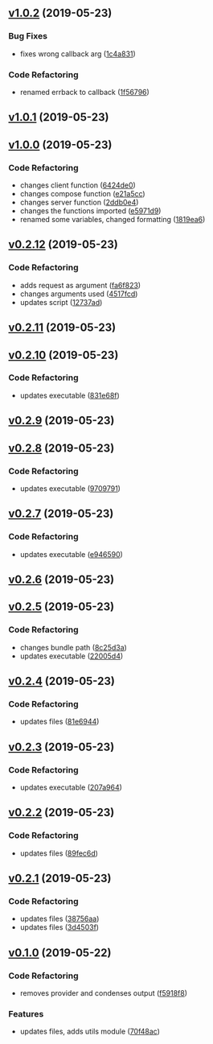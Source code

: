 <a name="v1.0.2"></a>
## [v1.0.2](https://github.com/alexseitsinger/react-ssr-frontend/compare/v1.0.1...v1.0.2) (2019-05-23)

### Bug Fixes
- fixes wrong callback arg ([1c4a831](https://github.com/alexseitsinger/react-ssr-frontend/commit/1c4a831910e5dfecbd4feb4cb1f825a76d6c7ec6))

### Code Refactoring
- renamed errback to callback ([1f56796](https://github.com/alexseitsinger/react-ssr-frontend/commit/1f56796bc3d13eb2f6267e192bc65c27c42ba07d))


<a name="v1.0.1"></a>
## [v1.0.1](https://github.com/alexseitsinger/react-ssr-frontend/compare/v1.0.0...v1.0.1) (2019-05-23)


<a name="v1.0.0"></a>
## [v1.0.0](https://github.com/alexseitsinger/react-ssr-frontend/compare/v0.2.12...v1.0.0) (2019-05-23)

### Code Refactoring
- changes client function ([6424de0](https://github.com/alexseitsinger/react-ssr-frontend/commit/6424de0d8fa767a5c2633aae01f70f6b9d19440b))
- changes compose function ([e21a5cc](https://github.com/alexseitsinger/react-ssr-frontend/commit/e21a5ccdccfbbbec140cf7d5a9883c34ef251d75))
- changes server function ([2ddb0e4](https://github.com/alexseitsinger/react-ssr-frontend/commit/2ddb0e4b57bf866e31024d9b027f81c48717bc64))
- changes the functions imported ([e5971d9](https://github.com/alexseitsinger/react-ssr-frontend/commit/e5971d9c653c6d5db1fbb21f894263f064af909c))
- renamed some variables, changed formatting ([1819ea6](https://github.com/alexseitsinger/react-ssr-frontend/commit/1819ea6cafadd7af7961bc99a29f0f0cc29c141f))


<a name="v0.2.12"></a>
## [v0.2.12](https://github.com/alexseitsinger/react-ssr-frontend/compare/v0.2.11...v0.2.12) (2019-05-23)

### Code Refactoring
- adds request as argument ([fa6f823](https://github.com/alexseitsinger/react-ssr-frontend/commit/fa6f8234a7e091d2b1a468c2698e970d5607f338))
- changes arguments used ([4517fcd](https://github.com/alexseitsinger/react-ssr-frontend/commit/4517fcda83bcd3ea81706f7d10906b1d14d5631b))
- updates script ([12737ad](https://github.com/alexseitsinger/react-ssr-frontend/commit/12737ad5ff8d968945e220ce31ffa18fb76f0051))


<a name="v0.2.11"></a>
## [v0.2.11](https://github.com/alexseitsinger/react-ssr-frontend/compare/v0.2.10...v0.2.11) (2019-05-23)


<a name="v0.2.10"></a>
## [v0.2.10](https://github.com/alexseitsinger/react-ssr-frontend/compare/v0.2.9...v0.2.10) (2019-05-23)

### Code Refactoring
- updates executable ([831e68f](https://github.com/alexseitsinger/react-ssr-frontend/commit/831e68fd37fa215b10ad9f36830b649cf312c612))


<a name="v0.2.9"></a>
## [v0.2.9](https://github.com/alexseitsinger/react-ssr-frontend/compare/v0.2.8...v0.2.9) (2019-05-23)


<a name="v0.2.8"></a>
## [v0.2.8](https://github.com/alexseitsinger/react-ssr-frontend/compare/v0.2.7...v0.2.8) (2019-05-23)

### Code Refactoring
- updates executable ([9709791](https://github.com/alexseitsinger/react-ssr-frontend/commit/9709791f4b367d37fe0bd84dabd1ff6f49c32e49))


<a name="v0.2.7"></a>
## [v0.2.7](https://github.com/alexseitsinger/react-ssr-frontend/compare/v0.2.6...v0.2.7) (2019-05-23)

### Code Refactoring
- updates executable ([e946590](https://github.com/alexseitsinger/react-ssr-frontend/commit/e946590ef33118f13da44e3cc43a9f02107d5251))


<a name="v0.2.6"></a>
## [v0.2.6](https://github.com/alexseitsinger/react-ssr-frontend/compare/v0.2.5...v0.2.6) (2019-05-23)


<a name="v0.2.5"></a>
## [v0.2.5](https://github.com/alexseitsinger/react-ssr-frontend/compare/v0.2.4...v0.2.5) (2019-05-23)

### Code Refactoring
- changes bundle path ([8c25d3a](https://github.com/alexseitsinger/react-ssr-frontend/commit/8c25d3afcfd7f67210d399739c264330d10b235d))
- updates executable ([22005d4](https://github.com/alexseitsinger/react-ssr-frontend/commit/22005d4d8b7ec8ffb71e46b79f1b863a49436ed9))


<a name="v0.2.4"></a>
## [v0.2.4](https://github.com/alexseitsinger/react-ssr-frontend/compare/v0.2.3...v0.2.4) (2019-05-23)

### Code Refactoring
- updates files ([81e6944](https://github.com/alexseitsinger/react-ssr-frontend/commit/81e6944e3f4d6a4892d2b8be929349334e2e881a))


<a name="v0.2.3"></a>
## [v0.2.3](https://github.com/alexseitsinger/react-ssr-frontend/compare/v0.2.2...v0.2.3) (2019-05-23)

### Code Refactoring
- updates executable ([207a964](https://github.com/alexseitsinger/react-ssr-frontend/commit/207a964bbe5117cf7a6128075d965102685cd2be))


<a name="v0.2.2"></a>
## [v0.2.2](https://github.com/alexseitsinger/react-ssr-frontend/compare/v0.2.1...v0.2.2) (2019-05-23)

### Code Refactoring
- updates files ([89fec6d](https://github.com/alexseitsinger/react-ssr-frontend/commit/89fec6db67d1468f7be049c393c1accd6a35b11a))


<a name="v0.2.1"></a>
## [v0.2.1](https://github.com/alexseitsinger/react-ssr-frontend/compare/v0.1.0...v0.2.1) (2019-05-23)

### Code Refactoring
- updates files ([38756aa](https://github.com/alexseitsinger/react-ssr-frontend/commit/38756aad875d00ec0d232bb7a85e961596660ed9))
- updates files ([3d4503f](https://github.com/alexseitsinger/react-ssr-frontend/commit/3d4503f3d706bdaf8fe6e47596e300482062d770))


<a name="v0.1.0"></a>
## [v0.1.0](https://github.com/alexseitsinger/react-ssr-frontend/compare/7bc87c206a6df898a24898ac8f7bdc0e5348429e...v0.1.0) (2019-05-22)

### Code Refactoring
- removes provider and condenses output ([f5918f8](https://github.com/alexseitsinger/react-ssr-frontend/commit/f5918f823c22bd1642c772a4975e485c2d2453de))

### Features
- updates files, adds utils module ([70f48ac](https://github.com/alexseitsinger/react-ssr-frontend/commit/70f48accd9b7baec94e7ae1599867cd2d7c91ac0))


